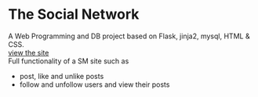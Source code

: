 <h1>The Social Network</h1>
A Web Programming and DB project based on Flask, jinja2, mysql, HTML & CSS. <br>
<a href='http://www.thesocialnetwork.tk'>view the site<br></a>
Full functionality of a SM site such as 
<ul>
  <li>post, like and unlike posts</li>
  <li>follow and unfollow users and view their posts</li>
 </ul>
